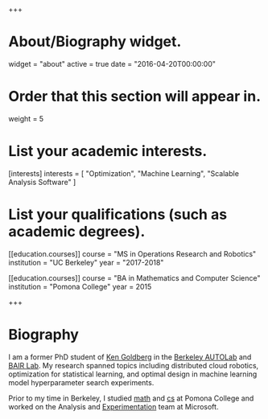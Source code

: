 +++
# About/Biography widget.
widget = "about"
active = true
date = "2016-04-20T00:00:00"

# Order that this section will appear in.
weight = 5

# List your academic interests.
[interests]
  interests = [
    "Optimization",
    "Machine Learning",
    "Scalable Analysis Software"
  ]

# List your qualifications (such as academic degrees).
[[education.courses]]
  course = "MS in Operations Research and Robotics"
  institution = "UC Berkeley"
  year = "2017-2018"


[[education.courses]]
  course = "BA in Mathematics and Computer Science"
  institution = "Pomona College"
  year = 2015
 
+++

# Biography

I am a former PhD student of [Ken Goldberg](http://goldberg.berkeley.edu/) in the [Berkeley AUTOLab](http://autolab.berkeley.edu/) and [BAIR Lab](https://bair.berkeley.edu/). My research spanned topics including distributed cloud robotics, optimization for statistical learning, and optimal design in machine learning model hyperparameter search experiments.

Prior to my time in Berkeley, I studied [math](https://www.pomona.edu/academics/departments/mathematics)
and [cs](https://www.pomona.edu/academics/departments/computer-science) at Pomona College and worked
on the Analysis and [Experimentation](http://exp-platform.com/) team at Microsoft.
